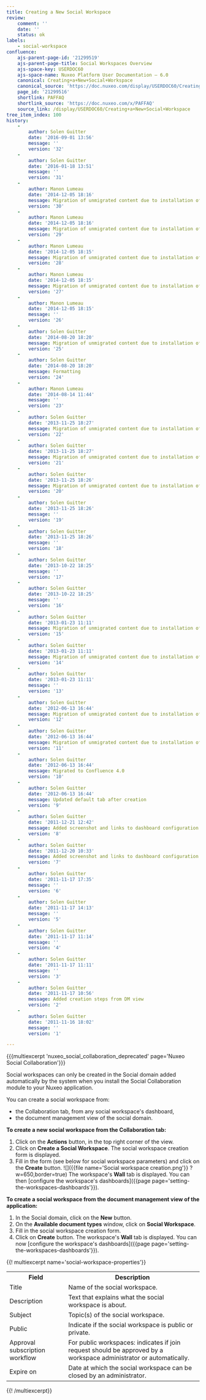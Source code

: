 ```yaml
---
title: Creating a New Social Workspace
review:
    comment: ''
    date: ''
    status: ok
labels:
    - social-workspace
confluence:
    ajs-parent-page-id: '21299519'
    ajs-parent-page-title: Social Workspaces Overview
    ajs-space-key: USERDOC60
    ajs-space-name: Nuxeo Platform User Documentation — 6.0
    canonical: Creating+a+New+Social+Workspace
    canonical_source: 'https://doc.nuxeo.com/display/USERDOC60/Creating+a+New+Social+Workspace'
    page_id: '21299516'
    shortlink: PAFFAQ
    shortlink_source: 'https://doc.nuxeo.com/x/PAFFAQ'
    source_link: /display/USERDOC60/Creating+a+New+Social+Workspace
tree_item_index: 100
history:
    -
        author: Solen Guitter
        date: '2016-09-01 13:56'
        message: ''
        version: '32'
    -
        author: Solen Guitter
        date: '2016-01-18 13:51'
        message: ''
        version: '31'
    -
        author: Manon Lumeau
        date: '2014-12-05 18:16'
        message: Migration of unmigrated content due to installation of a new plugin
        version: '30'
    -
        author: Manon Lumeau
        date: '2014-12-05 18:16'
        message: Migration of unmigrated content due to installation of a new plugin
        version: '29'
    -
        author: Manon Lumeau
        date: '2014-12-05 18:15'
        message: Migration of unmigrated content due to installation of a new plugin
        version: '28'
    -
        author: Manon Lumeau
        date: '2014-12-05 18:15'
        message: Migration of unmigrated content due to installation of a new plugin
        version: '27'
    -
        author: Manon Lumeau
        date: '2014-12-05 18:15'
        message: ''
        version: '26'
    -
        author: Solen Guitter
        date: '2014-08-20 18:20'
        message: Migration of unmigrated content due to installation of a new plugin
        version: '25'
    -
        author: Solen Guitter
        date: '2014-08-20 18:20'
        message: Formatting
        version: '24'
    -
        author: Manon Lumeau
        date: '2014-08-14 11:44'
        message: ''
        version: '23'
    -
        author: Solen Guitter
        date: '2013-11-25 18:27'
        message: Migration of unmigrated content due to installation of a new plugin
        version: '22'
    -
        author: Solen Guitter
        date: '2013-11-25 18:27'
        message: Migration of unmigrated content due to installation of a new plugin
        version: '21'
    -
        author: Solen Guitter
        date: '2013-11-25 18:26'
        message: Migration of unmigrated content due to installation of a new plugin
        version: '20'
    -
        author: Solen Guitter
        date: '2013-11-25 18:26'
        message: ''
        version: '19'
    -
        author: Solen Guitter
        date: '2013-11-25 18:26'
        message: ''
        version: '18'
    -
        author: Solen Guitter
        date: '2013-10-22 18:25'
        message: ''
        version: '17'
    -
        author: Solen Guitter
        date: '2013-10-22 18:25'
        message: ''
        version: '16'
    -
        author: Solen Guitter
        date: '2013-01-23 11:11'
        message: Migration of unmigrated content due to installation of a new plugin
        version: '15'
    -
        author: Solen Guitter
        date: '2013-01-23 11:11'
        message: Migration of unmigrated content due to installation of a new plugin
        version: '14'
    -
        author: Solen Guitter
        date: '2013-01-23 11:11'
        message: ''
        version: '13'
    -
        author: Solen Guitter
        date: '2012-06-13 16:44'
        message: Migration of unmigrated content due to installation of a new plugin
        version: '12'
    -
        author: Solen Guitter
        date: '2012-06-13 16:44'
        message: Migration of unmigrated content due to installation of a new plugin
        version: '11'
    -
        author: Solen Guitter
        date: '2012-06-13 16:44'
        message: Migrated to Confluence 4.0
        version: '10'
    -
        author: Solen Guitter
        date: '2012-06-13 16:44'
        message: Updated default tab after creation
        version: '9'
    -
        author: Solen Guitter
        date: '2011-12-21 12:42'
        message: Added screenshot and links to dashboard configuration
        version: '8'
    -
        author: Solen Guitter
        date: '2011-12-20 10:33'
        message: Added screenshot and links to dashboard configuration
        version: '7'
    -
        author: Solen Guitter
        date: '2011-11-17 17:35'
        message: ''
        version: '6'
    -
        author: Solen Guitter
        date: '2011-11-17 14:13'
        message: ''
        version: '5'
    -
        author: Solen Guitter
        date: '2011-11-17 11:14'
        message: ''
        version: '4'
    -
        author: Solen Guitter
        date: '2011-11-17 11:11'
        message: ''
        version: '3'
    -
        author: Solen Guitter
        date: '2011-11-17 10:56'
        message: Added creation steps from DM view
        version: '2'
    -
        author: Solen Guitter
        date: '2011-11-16 18:02'
        message: ''
        version: '1'

---
```

{{{multiexcerpt 'nuxeo_social_collaboration_deprecated' page='Nuxeo Social Collaboration'}}}

Social workspaces can only be created in the Social domain added automatically by the system when you install the Social Collaboration module to your Nuxeo application.

You can create a social workspace from:

*   the Collaboration tab, from any social workspace's dashboard,
*   the document management view of the social domain.

**To create a new social workspace from the Collaboration tab:**

1.  Click on the **Actions** button, in the top right corner of the view.
2.  Click on **Create a Social Workspace**.
    The social workspace creation form is displayed.
3.  Fill in the form (see below for social workspace parameters) and click on the **Create** button.
    ![]({{file name='Social workspace creation.png'}} ?w=650,border=true)
    The workspace's **Wall** tab is displayed. You can then [configure the workspace's dashboards]({{page page='setting-the-workspaces-dashboards'}}).

**To create a social workspace from the document management view of the application:**

1.  In the Social domain, click on the **New** button.
2.  On the **Available document types** window, click on **Social Workspace**.
3.  Fill in the social workspace creation form.
4.  Click on **Create** button.
    The workspace's **Wall** tab is displayed. You can now [configure the workspace's dashboards]({{page page='setting-the-workspaces-dashboards'}}).

{{! multiexcerpt name='social-workspace-properties'}}<div class="table-scroll"><table class="hover"><tbody><tr><th colspan="1">Field</th><th colspan="1">Description</th></tr><tr><td colspan="1">Title</td><td colspan="1">Name of the social workspace.</td></tr><tr><td colspan="1">Description</td><td colspan="1">Text that explains what the social workspace is about.</td></tr><tr><td colspan="1">Subject</td><td colspan="1">Topic(s) of the social workspace.</td></tr><tr><td colspan="1">Public</td><td colspan="1">Indicate if the social workspace is public or private.</td></tr><tr><td colspan="1">Approval subscription workflow</td><td colspan="1">For public workspaces: indicates if join request should be approved by a workspace administrator or automatically.</td></tr><tr><td colspan="1">Expire on</td><td colspan="1">Date at which the social workspace can be closed by an administrator.</td></tr></tbody></table></div>{{! /multiexcerpt}}
